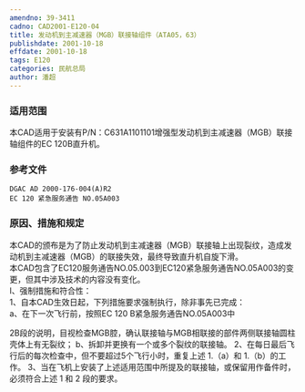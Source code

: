 ```yaml
---
amendno: 39-3411  
cadno: CAD2001-E120-04  
title: 发动机到主减速器（MGB）联接轴组件（ATA05，63）  
publishdate: 2001-10-18  
effdate: 2001-10-18  
tags: E120  
categories: 民航总局  
author: 潘超  
---
```

  
### 适用范围  
本CAD适用于安装有P/N：C631A1101101增强型发动机到主减速器（MGB）联接轴组件的EC 120B直升机。  
  
<!--more-->  
### 参考文件  
    DGAC AD 2000-176-004(A)R2    
    EC 120 紧急服务通告 NO.05A003  
  
### 原因、措施和规定  
本CAD的颁布是为了防止发动机到主减速器（MGB）联接轴上出现裂纹，造成发动机到主减速器（MGB）的联接失效，最终导致直升机自旋下滑。  
    本CAD包含了EC120服务通告NO.05.003到EC120紧急服务通告NO.05A003的变更，但其中涉及技术的内容没有变化。  
I、强制措施和符合性：  
    1、自本CAD生效日起，下列措施要求强制执行，除非事先已完成：  
       a、在下一次飞行前，按照EC 120 B紧急服务通告NO.05A003中  
   
2B段的说明，目视检查MGB腔，确认联接轴与MGB相联接的部件两侧联接轴圆柱壳体上有无裂纹； b、拆卸并更换有一个或多个裂纹的联接轴。     2、在每日最后飞行后的每次检查中，但不要超过5个飞行小时，重复上述 1.（a）和 1.（b）的工作。     3、当在飞机上安装了上述适用范围中所提及的联接轴，或保留用作备件时，必须符合上述 1 和 2 段的要求。  
